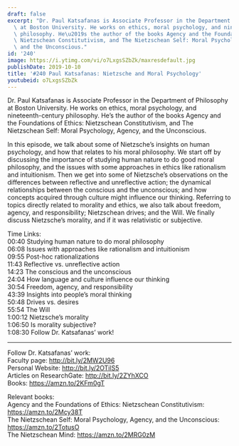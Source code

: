 ```yaml
---
draft: false
excerpt: "Dr. Paul Katsafanas is Associate Professor in the Department of Philosophy\
  \ at Boston University. He works on ethics, moral psychology, and nineteenth-century\
  \ philosophy. He\u2019s the author of the books Agency and the Foundations of Ethics:\
  \ Nietzschean Constitutivism, and The Nietzschean Self: Moral Psychology, Agency,\
  \ and the Unconscious."
id: '240'
image: https://i.ytimg.com/vi/o7LxgsSZbZk/maxresdefault.jpg
publishDate: 2019-10-10
title: '#240 Paul Katsafanas: Nietzsche and Moral Psychology'
youtubeid: o7LxgsSZbZk
---
```

<div class="timelinks">

Dr. Paul Katsafanas is Associate Professor in the Department of Philosophy at Boston University. He works on ethics, moral psychology, and nineteenth-century philosophy. He’s the author of the books Agency and the Foundations of Ethics: Nietzschean Constitutivism, and The Nietzschean Self: Moral Psychology, Agency, and the Unconscious.

In this episode, we talk about some of Nietzsche’s insights on human psychology, and how that relates to his moral philosophy. We start off by discussing the importance of studying human nature to do good moral philosophy, and the issues with some approaches in ethics like rationalism and intuitionism. Then we get into some of Nietzsche’s observations on the differences between reflective and unreflective action; the dynamical relationships between the conscious and the unconscious; and how concepts acquired through culture might influence our thinking. Referring to topics directly related to morality and ethics, we also talk about freedom, agency, and responsibility; Nietzschean drives; and the Will. We finally discuss Nietzsche’s morality, and if it was relativistic or subjective.

Time Links:  
<time>00:40</time> Studying human nature to do moral philosophy  
<time>06:08</time> Issues with approaches like rationalism and intuitionism  
<time>09:55</time> Post-hoc rationalizations  
<time>11:43</time> Reflective vs. unreflective action  
<time>14:23</time> The conscious and the unconscious  
<time>24:04</time> How language and culture influence our thinking  
<time>30:54</time> Freedom, agency, and responsibility  
<time>43:39</time> Insights into people’s moral thinking  
<time>50:48</time> Drives vs. desires  
<time>55:54</time> The Will  
<time>1:00:12</time> Nietzsche’s morality  
<time>1:06:50</time> Is morality subjective?  
<time>1:08:30</time> Follow Dr. Katsafanas’ work!

---

Follow Dr. Katsafanas’ work:  
Faculty page: http://bit.ly/2MW2U96  
Personal Website: http://bit.ly/2OTilS5  
Articles on ResearchGate: http://bit.ly/2ZYhXCO  
Books: https://amzn.to/2KFm0gT

Relevant books:  
Agency and the Foundations of Ethics: Nietzschean Constitutivism: https://amzn.to/2Mcy38T  
The Nietzschean Self: Moral Psychology, Agency, and the Unconscious: https://amzn.to/2TotusO  
The Nietzschean Mind: https://amzn.to/2MRG0zM
</div>

